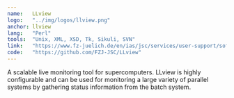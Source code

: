 ```yaml
---
name:   LLview
logo:   "../img/logos/llview.png"
anchor: llview
lang:   "Perl"
tools:  "Unix, XML, XSD, Tk, Sikuli, SVN"
link:   "https://www.fz-juelich.de/en/ias/jsc/services/user-support/software-tools/llview"
code:   "https://github.com/FZJ-JSC/LLview"
---
```

A scalable live monitoring tool for supercomputers. LLview is highly configurable and can be used
for monitoring a large variety of parallel systems by gathering status information from the batch
system.